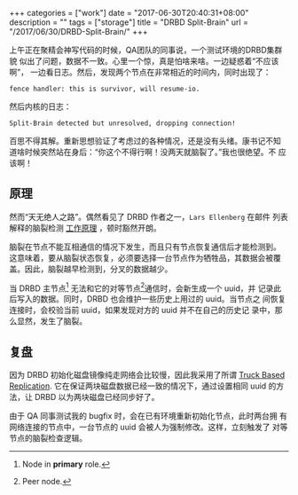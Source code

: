 +++
categories = ["work"]
date = "2017-06-30T20:40:31+08:00"
description = ""
tags = ["storage"]
title = "DRBD Split-Brain"
url = "/2017/06/30/DRBD-Split-Brain/"
+++

上午正在聚精会神写代码的时候，QA团队的同事说，一个测试环境的DRBD集群貌
似出了问题，数据不一致。心里一个惊，真是怕啥来啥。一边疑惑着“不应该啊”，
一边看日志。然后，发现两个节点在非常相近的时间内，同时出现了：

```text
fence handler: this is survivor, will resume-io.
```

然后内核的日志：

```text
Split-Brain detected but unresolved, dropping connection!
```

百思不得其解。重新思想验证了考虑过的各种情况，还是没有头绪。康书记不知
道啥时候突然站在身后：“你这个不得行啊！没两天就脑裂了。”我也很绝望。不
应该啊！

## 原理

然而“天无绝人之路”。偶然看见了 DRBD 作者之一，`Lars Ellenberg` 在邮件
列表解释的脑裂检测
[工作原理](http://lists.linbit.com/pipermail/drbd-user/2009-March/011630.html)
，顿时豁然开朗。

脑裂在节点不能互相通信的情况下发生，而且只有节点恢复通信后才能检测到。
这意味着，要从脑裂状态恢复，必须要选择一台节点作为牺牲品，其数据会被覆
盖。因此，脑裂越早检测到，分叉的数据越少。

当 DRBD 主节点[^1] 无法和它的对等节点[^2]通信时，会新生成一个 uuid，并
记录此后写入的数据。同时，DRBD 也会维护一些历史上用过的 uuid。当节点之
间恢复连接时，会校验当前 uuid，如果发现对方的 uuid 并不在自己的历史记
录中，那么显然，发生了脑裂。

## 复盘

因为 DRBD 初始化磁盘镜像纯走网络会比较慢，因此我采用了所谓
[Truck Based Replication](https://docs.linbit.com/doc/users-guide-90/ch-admin-manual/#s-using-truck-based-replication).
它在保证两块磁盘数据已经一致的情况下，通过设置相同 uuid 的方法，让
DRBD 以为两块磁盘已经同步好了。

由于 QA 同事测试我的 bugfix 时，会在已有环境重新初始化节点，此时两台拥
有网络连接的节点中，一台节点的 uuid 会被人为强制修改。这样，立刻触发了
对等节点的脑裂检查逻辑。

[^1]: Node in **primary** role.
[^2]: Peer node.

